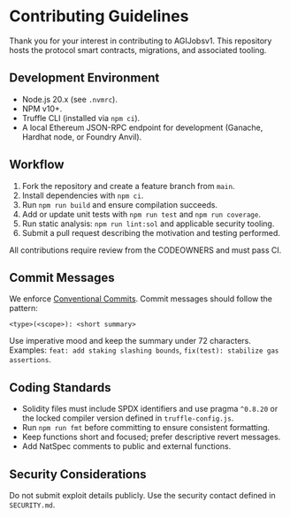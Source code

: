 # Contributing Guidelines

Thank you for your interest in contributing to AGIJobsv1. This repository hosts the protocol smart contracts, migrations, and associated tooling.

## Development Environment

- Node.js 20.x (see `.nvmrc`).
- NPM v10+.
- Truffle CLI (installed via `npm ci`).
- A local Ethereum JSON-RPC endpoint for development (Ganache, Hardhat node, or Foundry Anvil).

## Workflow

1. Fork the repository and create a feature branch from `main`.
2. Install dependencies with `npm ci`.
3. Run `npm run build` and ensure compilation succeeds.
4. Add or update unit tests with `npm run test` and `npm run coverage`.
5. Run static analysis: `npm run lint:sol` and applicable security tooling.
6. Submit a pull request describing the motivation and testing performed.

All contributions require review from the CODEOWNERS and must pass CI.

## Commit Messages

We enforce [Conventional Commits](https://www.conventionalcommits.org/). Commit messages should follow the pattern:

```
<type>(<scope>): <short summary>
```

Use imperative mood and keep the summary under 72 characters. Examples: `feat: add staking slashing bounds`, `fix(test): stabilize gas assertions`.

## Coding Standards

- Solidity files must include SPDX identifiers and use pragma `^0.8.20` or the locked compiler version defined in `truffle-config.js`.
- Run `npm run fmt` before committing to ensure consistent formatting.
- Keep functions short and focused; prefer descriptive revert messages.
- Add NatSpec comments to public and external functions.

## Security Considerations

Do not submit exploit details publicly. Use the security contact defined in `SECURITY.md`.
